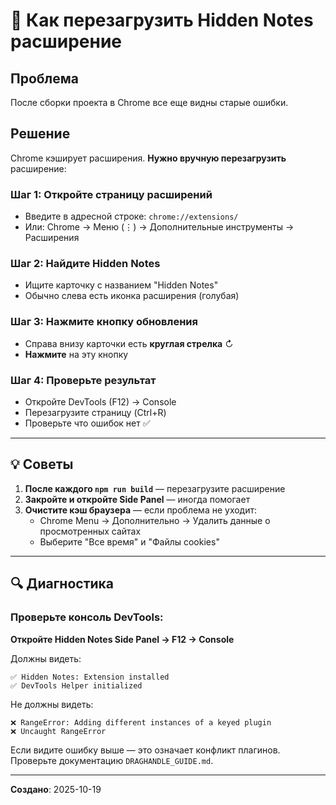 # 🔄 Как перезагрузить Hidden Notes расширение

## Проблема

После сборки проекта в Chrome все еще видны старые ошибки.

## Решение

Chrome кэширует расширения. **Нужно вручную перезагрузить** расширение:

### Шаг 1: Откройте страницу расширений
- Введите в адресной строке: `chrome://extensions/`
- Или: Chrome → Меню (⋮) → Дополнительные инструменты → Расширения

### Шаг 2: Найдите Hidden Notes
- Ищите карточку с названием "Hidden Notes"
- Обычно слева есть иконка расширения (голубая)

### Шаг 3: Нажмите кнопку обновления
- Справа внизу карточки есть **круглая стрелка** ↻
- **Нажмите** на эту кнопку

### Шаг 4: Проверьте результат
- Откройте DevTools (F12) → Console
- Перезагрузите страницу (Ctrl+R)
- Проверьте что ошибок нет ✅

---

## 💡 Советы

1. **После каждого `npm run build`** — перезагрузите расширение
2. **Закройте и откройте Side Panel** — иногда помогает
3. **Очистите кэш браузера** — если проблема не уходит:
   - Chrome Menu → Дополнительно → Удалить данные о просмотренных сайтах
   - Выберите "Все время" и "Файлы cookies"

---

## 🔍 Диагностика

### Проверьте консоль DevTools:

**Откройте Hidden Notes Side Panel → F12 → Console**

Должны видеть:
```
✅ Hidden Notes: Extension installed
✅ DevTools Helper initialized
```

Не должны видеть:
```
❌ RangeError: Adding different instances of a keyed plugin
❌ Uncaught RangeError
```

Если видите ошибку выше — это означает конфликт плагинов. Проверьте документацию `DRAGHANDLE_GUIDE.md`.

---

**Создано**: 2025-10-19
